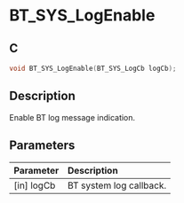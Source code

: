 # BT_SYS_LogEnable

## C

```c
void BT_SYS_LogEnable(BT_SYS_LogCb logCb);
```

## Description

Enable BT log message indication.

## Parameters

|Parameter|Description|
|:---|:---|
|\[in\] logCb|BT system log callback.|

